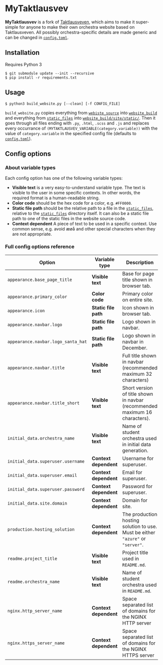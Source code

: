 # MyTaktlausvev

**MyTaktlausvev** is a fork of [Taktlausveven](https://gitlab.com/taktlause/taktlausveven/), which aims to make it super-simple for anyone to make their own orchestra website based on Taktlausveven. All possibly orchestra-specific details are made generic and can be changed in [`config.toml`](config.toml).

## Installation

Requires Python 3

```
$ git submodule update --init --recursive
$ pip install -r requirements.txt
```

## Usage

```
$ python3 build_website.py [--clean] [-f CONFIG_FILE]
```

`build_website.py` copies everything from [`webiste_source`](website_source/) into [`website_build`](website_build/) and everything from [`static_files`](static_files/) into [`website_build/site/static/`](website_build/site/static/). Then it goes through all files ending with `.py`, `.html`, `.scss` and `.js` and replaces every occurrance of `(MYTAKTLAUSVEV_VARIABLE(category.variable))` with the value of `category.variable` in the specified config file (defaults to [`config.toml`](config.toml)).

## Config options

### About variable types

Each config option has one of the following variable types:

- **Visible text** is a very easy-to-understand variable type. The text is visible to the user in some specific contexts. In other words, the required format is a human-readable string.
- **Color code** should be the hex code for a color, e.g. `#FF0000`.
- **Static file path** should be the relative path to a file in the [`static_files`](static_files/), relative to the [`static_files`](static_files/) directory itself. It can also be a static file path to one of the static files in the website source code.
- **Context dependent** A piece of text to be used in a specific context. Use common sense, e.g. avoid æøå and other special characters when they are not appropriate.

### Full config options reference

| Option                             | Variable type         | Description                                                                     |
| ---------------------------------- | --------------------- | ------------------------------------------------------------------------------- |
| `appearance.base_page_title`       | **Visible text**      | Base for page title shown in browser tab.                                       |
| `appearance.primary_color`         | **Color code**        | Primary color on entire site.                                                   |
| `appearance.icon`                  | **Static file path**  | Icon shown in browser tab.                                                      |
| `appearance.navbar.logo`           | **Static file path**  | Logo shown in navbar.                                                           |
| `appearance.navbar.logo_santa_hat` | **Static file path**  | Logo shown in navbar in December.                                               |
| `appearance.navbar.title`          | **Visible text**      | Full title shown in navbar (recommended maximum 32 characters)                  |
| `appearance.navbar.title_short`    | **Visible text**      | Short version of title shown in navbar (recommended maximum 16 characters).     |
| `initial_data.orchestra_name`      | **Visible text**      | Name of student orchestra used in initial data generation.                      |
| `initial_data.superuser.username`  | **Context dependent** | Username for superuser.                                                         |
| `initial_data.superuser.email`     | **Context dependent** | Email for superuser.                                                            |
| `initial_data.superuser.password`  | **Context dependent** | Password for superuser.                                                         |
| `initial_data.site.domain`         | **Context dependent** | Domain for site.                                                                |
| `production.hosting_solution`      | **Context dependent** | The production hosting solution to use. Must be either `"azure"` or `"server"`. |
| `readme.project_title`             | **Visible text**      | Project title used in `README.md`.                                              |
| `readme.orchestra_name`            | **Visible text**      | Name of student orchestra used in `README.md`.                                  |
| `nginx.http_server_name`           | **Context dependent** | Space separated list of domains for the NGINX HTTP server                       |
| `nginx.https_server_name`          | **Context dependent** | Space separated list of domains for the NGINX HTTPS server                      |
